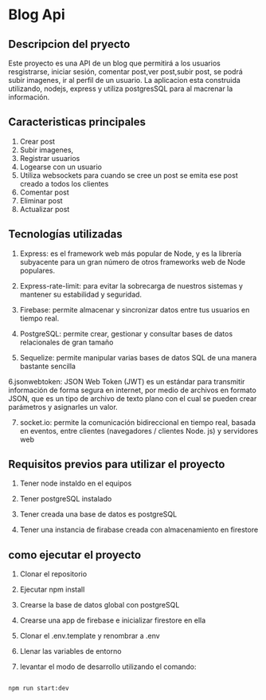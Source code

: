 # Blog Api

## Descripcion del pryecto

Este proyecto es una API de un blog que permitirá a los usuarios resgistrarse,
iniciar sesión, comentar post,ver post,subir post, se podrá subir imagenes, ir al perfil de un usuario.
La aplicacion esta construida utilizando, nodejs, express y utiliza postgresSQL para al macrenar la información.

## Caracteristicas principales

1. Crear post
2. Subir imagenes,
3. Registrar usuarios
4. Logearse con un usuario
5. Utiliza websockets para cuando se cree un post se emita ese post creado a todos los clientes
6. Comentar post
7. Eliminar post
8. Actualizar post

## Tecnologías utilizadas

1. Express: es el framework web más popular de Node, y es la librería subyacente para un gran número de otros frameworks web de Node populares.

2. Express-rate-limit: para evitar la sobrecarga de nuestros sistemas y mantener su estabilidad y seguridad.

3. Firebase: permite almacenar y sincronizar datos entre tus usuarios en tiempo real.

4. PostgreSQL: permite crear, gestionar y consultar bases de datos relacionales de gran tamaño

5. Sequelize: permite manipular varias bases de datos SQL de una manera bastante sencilla

6.jsonwebtoken: JSON Web Token (JWT) es un estándar para transmitir información de forma segura en internet, por medio de archivos en formato JSON, que es un tipo de archivo de texto plano con el cual se pueden crear parámetros y asignarles un valor.

7. socket.io: permite la comunicación bidireccional en tiempo real, basada en eventos, entre clientes (navegadores / clientes Node. js) y servidores web

## Requisitos previos para utilizar el proyecto

1. Tener node instaldo en el equipos

2. Tener postgreSQL instalado

3. Tener creada una base de datos es postgreSQL

4. Tener una instancia de firabase creada con almacenamiento en firestore

## como ejecutar el proyecto

1. Clonar el repositorio

2. Ejecutar npm install

3. Crearse la base de datos global con postgreSQL

4. Crearse una app de firebase e inicializar firestore en ella

5. Clonar el .env.template y renombrar a .env

6. Llenar las variables de entorno

7. levantar el modo de desarrollo utilizando el comando:

```

npm run start:dev

```
